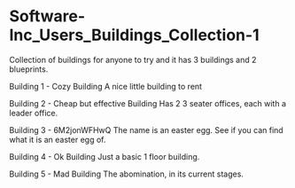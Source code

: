 # Software-Inc_Users_Buildings_Collection-1
Collection of buildings for anyone to try and it has 3 buildings and 2 blueprints.

Building 1 - Cozy Building
A nice little building to rent

Building 2 - Cheap but effective Building
Has 2 3 seater offices, each with a leader office.

Building 3 - 6M2jonWFHwQ
The name is an easter egg. See if you can find what it is an easter egg of.

Building 4 - Ok Building
Just a basic 1 floor building.

Building 5 - Mad Building
The abomination, in its current stages.
